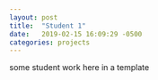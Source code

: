 ```yaml
---
layout: post
title:  "Student 1"
date:   2019-02-15 16:09:29 -0500
categories: projects
---
```

some student work here in a template